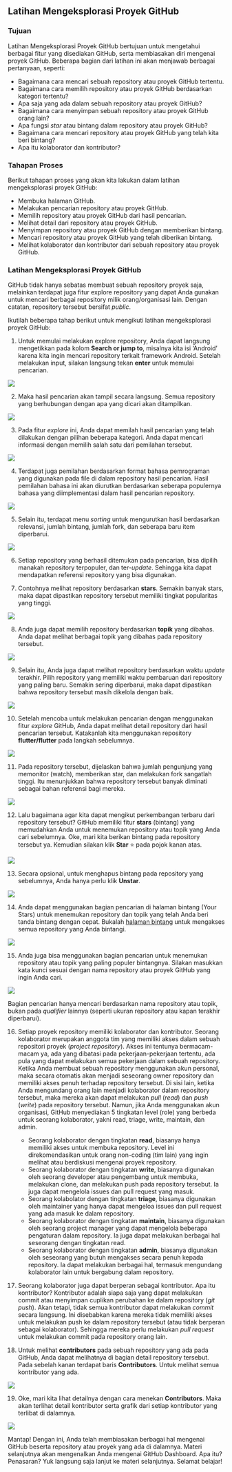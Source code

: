 ## Latihan Mengeksplorasi Proyek GitHub

### Tujuan

Latihan Mengeksplorasi Proyek GitHub bertujuan untuk mengetahui berbagai fitur yang disediakan GitHub, serta membiasakan diri mengenai proyek GitHub. Beberapa bagian dari latihan ini akan menjawab berbagai pertanyaan, seperti:

- Bagaimana cara mencari sebuah repository atau proyek GitHub tertentu.
- Bagaimana cara memilih repository atau proyek GitHub berdasarkan kategori tertentu?
- Apa saja yang ada dalam sebuah repository atau proyek GitHub?
- Bagaimana cara menyimpan sebuah repository atau proyek GitHub orang lain?
- Apa fungsi *star* atau bintang dalam repository atau proyek GitHub?
- Bagaimana cara mencari repository atau proyek GitHub yang telah kita beri bintang?
- Apa itu kolaborator dan kontributor?

### Tahapan Proses

Berikut tahapan proses yang akan kita lakukan dalam latihan mengeksplorasi proyek GitHub:

- Membuka halaman GitHub.
- Melakukan pencarian repository atau proyek GitHub.
- Memilih repository atau proyek GitHub dari hasil pencarian.
- Melihat detail dari repository atau proyek GitHub.
- Menyimpan repository atau proyek GitHub dengan memberikan bintang.
- Mencari repository atau proyek GitHub yang telah diberikan bintang.
- Melihat kolaborator dan kontributor dari sebuah repository atau proyek GitHub.

### Latihan Mengeksplorasi Proyek GitHub

GitHub tidak hanya sebatas membuat sebuah repository proyek saja, melainkan terdapat juga fitur explore repository yang dapat Anda gunakan untuk mencari berbagai repository milik orang/organisasi lain. Dengan catatan, repository tersebut bersifat *public*.

Ikutilah beberapa tahap berikut untuk mengikuti latihan mengeksplorasi proyek GitHub:

1.  Untuk memulai melakukan explore repository, Anda dapat langsung mengetikkan pada kolom **Search or jump to**, misalnya kita isi ‘Android’ karena kita ingin mencari repository terkait framework Android. Setelah melakukan input, silakan langsung tekan **enter** untuk memulai pencarian.

<img src="../assets/20210702171827eefa87b89969b116f42f6edeaa619009.jpeg">
    
2.  Maka hasil pencarian akan tampil secara langsung. Semua repository yang berhubungan dengan apa yang dicari akan ditampilkan.
  
 <img src="../assets/202107021718365618c713d9f77f3906e382c6ebff8dc6.jpeg">
 
3.  Pada fitur *explore* ini, Anda dapat memilah hasil pencarian yang telah dilakukan dengan pilihan beberapa kategori. Anda dapat mencari informasi dengan memilih salah satu dari pemilahan tersebut.

 <img src="../assets/2021070217183698b9c69219034377ab4853752d7d755c.jpeg">
    
4.  Terdapat juga pemilahan berdasarkan format bahasa pemrograman yang digunakan pada file di dalam repository hasil pencarian. Hasil pemilahan bahasa ini akan diurutkan berdasarkan seberapa populernya bahasa yang diimplementasi dalam hasil pencarian repository.

 <img src="../assets/20210702171833715564c93f424e618492ca8ad23cb91c.jpeg">
    
5.  Selain itu, terdapat menu *sorting* untuk mengurutkan hasil berdasarkan relevansi, jumlah bintang, jumlah fork, dan seberapa baru item diperbarui.

 <img src="../assets/202107021718271b762d5030df5079661d217c199eca37.jpeg">
    
6.  Setiap repository yang berhasil ditemukan pada pencarian, bisa dipilih manakah repository terpopuler, dan ter-*update*. Sehingga kita dapat mendapatkan referensi repository yang bisa digunakan.
    
7.  Contohnya melihat repository berdasarkan **stars**. Semakin banyak stars, maka dapat dipastikan repository tersebut memiliki tingkat popularitas yang tinggi.
 
 <img src="../assets/20210702171835f5c72e91bedfcc9d60dd35bbf6ffa90e.jpeg">
    
8.  Anda juga dapat memilih repository berdasarkan **topik** yang dibahas. Anda dapat melihat berbagai topik yang dibahas pada repository tersebut.
 
 <img src="../assets/202107021718366fca519c1935561b574c85f413345c00.jpeg">
    
9.  Selain itu, Anda juga dapat melihat repository berdasarkan waktu *update* terakhir. Pilih repository yang memiliki waktu pembaruan dari repository yang paling baru. Semakin sering diperbarui, maka dapat dipastikan bahwa repository tersebut masih dikelola dengan baik.

 <img src="../assets/20210702171833ff4af53351271e8a287513bb4e2286f8.jpeg">
    
10. Setelah mencoba untuk melakukan pencarian dengan menggunakan fitur *explore* GitHub, Anda dapat melihat detail repository dari hasil pencarian tersebut. Katakanlah kita menggunakan repository **flutter/flutter** pada langkah sebelumnya.

 <img src="../assets/2021070217183642258fdd69fadbb53ca4dc982e70a895.jpeg">
    
11. Pada repository tersebut, dijelaskan bahwa jumlah pengunjung yang memonitor (watch), memberikan star, dan melakukan fork sangatlah tinggi. Itu menunjukkan bahwa repository tersebut banyak diminati sebagai bahan referensi bagi mereka.

 <img src="../assets/202107021718264d1f707cda0da9556b7d54c18e9f7fc9.jpeg">
    
12. Lalu bagaimana agar kita dapat mengikut perkembangan terbaru dari repository tersebut? GitHub memiliki fitur **stars** (bintang) yang memudahkan Anda untuk menemukan repository atau topik yang Anda cari sebelumnya. Oke, mari kita berikan bintang pada repository tersebut ya. Kemudian silakan klik **Star** ⭐ pada pojok kanan atas.

 <img src="../assets/202107021718276d8f22790aa7e4a2aec83e9ecb813a57.jpeg">
    
13. Secara opsional, untuk menghapus bintang pada repository yang sebelumnya, Anda hanya perlu klik **Unstar**.

 <img src="../assets/2021070217182753feba064cb7f67d9bca9ae4bad06a78.jpeg">
    
14. Anda dapat menggunakan bagian pencarian di halaman bintang (Your Stars) untuk menemukan repository dan topik yang telah Anda beri tanda bintang dengan cepat. Bukalah [halaman bintang](https://github.com/stars) untuk mengakses semua repository yang Anda bintangi.

 <img src="../assets/2021070217183651fe03d30f89b26516349d8c54be8dcd.jpeg">
    
15. Anda juga bisa menggunakan bagian pencarian untuk menemukan repository atau topik yang paling populer bintangnya. Silakan masukkan kata kunci sesuai dengan nama repository atau proyek GitHub yang ingin Anda cari.

 <img src="../assets/20210702171825ebf5dd327988f4117501b39d5e9f57f9.jpeg">

Bagian pencarian hanya mencari berdasarkan nama repository atau topik, bukan pada *qualifier* lainnya (seperti ukuran repository atau kapan terakhir diperbarui).
    
16. Setiap proyek repository memiliki kolaborator dan kontributor. Seorang kolaborator merupakan anggota tim yang memiliki akses dalam sebuah repositori proyek (*project repository*). Akses ini tentunya bermacam-macam ya, ada yang dibatasi pada pekerjaan-pekerjaan tertentu, ada pula yang dapat melakukan semua pekerjaan dalam sebuah repository.
    Ketika Anda membuat sebuah repository menggunakan akun personal, maka secara otomatis akan menjadi seseorang owner repository dan memiliki akses penuh terhadap repository tersebut. Di sisi lain, ketika Anda mengundang orang lain menjadi kolaborator dalam repository tersebut, maka mereka akan dapat melakukan *pull* (*read*) dan *push* (*write*) pada repository tersebut.
    Namun, jika Anda menggunakan akun organisasi, GitHub menyediakan 5 tingkatan level (role) yang berbeda untuk seorang kolaborator, yakni read, triage, write, maintain, dan admin.
    - Seorang kolaborator dengan tingkatan **read**, biasanya hanya memiliki akses untuk membuka repository. Level ini direkomendasikan untuk orang non-coding (tim lain) yang ingin melihat atau berdiskusi mengenai proyek repository.
    - Seorang kolaborator dengan tingkatan **write**, biasanya digunakan oleh seorang developer atau pengembang untuk membuka, melakukan clone, dan melakukan push pada repository tersebut. Ia juga dapat mengelola issues dan pull request yang masuk.
    - Seorang kolabolator dengan tingkatan **triage**, biasanya digunakan oleh maintainer yang hanya dapat mengeloa issues dan pull request yang ada masuk ke dalam repository.
    - Seorang kolaborator dengan tingkatan **maintain**, biasanya digunakan oleh seorang project manager yang dapat mengelola beberapa pengaturan dalam repository. Ia juga dapat melakukan berbagai hal seseorang dengan tingkatan read.
    - Seorang kolaborator dengan tingkatan **admin**, biasanya digunakan oleh seseorang yang butuh mengakses secara penuh kepada repository. Ia dapat melakukan berbagai hal, termasuk mengundang kolaborator lain untuk bergabung dalam repository.
        
17. Seorang kolaborator juga dapat berperan sebagai kontributor. Apa itu kontributor? Kontributor adalah siapa saja yang dapat melakukan commit atau menyimpan cuplikan perubahan ke dalam repository (*git push*). Akan tetapi, tidak semua kontributor dapat melakukan *commit* secara langsung. Ini disebabkan karena mereka tidak memiliki akses untuk melakukan push ke dalam repository tersebut (atau tidak berperan sebagai kolaborator). Sehingga mereka perlu melakukan *pull request* untuk melakukan commit pada repository orang lain.
    
18. Untuk melihat **contributors** pada sebuah repository yang ada pada GitHub, Anda dapat melihatnya di bagian detail repository tersebut. Pada sebelah kanan terdapat baris **Contributors**. Untuk melihat semua kontributor yang ada.

 <img src="../assets/20210702173032d3be89a0a3dad6167fe6de25e65ca3bf.jpeg">
    
19. Oke, mari kita lihat detailnya dengan cara menekan **Contributors**. Maka akan terlihat detail kontributor serta grafik dari setiap kontributor yang terlibat di dalamnya.

 <img src="../assets/20210702173032d61b67e3b891085ed6d3c6c70d12f010.jpeg">

Mantap! Dengan ini, Anda telah membiasakan berbagai hal mengenai GitHub beserta repository atau proyek yang ada di dalamnya. Materi selanjutnya akan mengenalkan Anda mengenai GitHub Dashboard. Apa itu? Penasaran? Yuk langsung saja lanjut ke materi selanjutnya. Selamat belajar!
